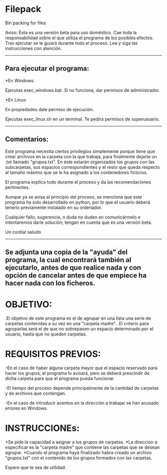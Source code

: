 # Filepack
 Bin packing for files

Aviso: Ésta es una versión beta para uso doméstico. Cae toda la responsabilidad sobre el que utiliza el programa de los posibles efectos.
Tras ejecutar se le guiará durante todo el proceso.
Lea y siga las instrucciones con atención.

-------------------------------------------------------------------------------------------
 Para ejecutar el programa:
-------------------------------------------------------------------------------------------

*En Windows:

  Ejecutas exec_windows.bat. Si no funciona, dar permisos de administrador.

*En Linux:

  En propiedades dale permiso de ejecución.

  Ejecutas exec_linux.sh en un terminal. Te pedirá permisos de superusuario.

-------------------------------------------------------------------------------------------
 Comentarios:
-------------------------------------------------------------------------------------------

 Este programa necesita ciertos privilegios simplemente porque tiene que crear archivos en
la carpeta con la que trabaja, para finalmente dejarte un .txt llamado "grupos.txt".
En éste estarán organizados los grupos con las subcarpetas, sus espacios correspondientes y
el resto que queda respecto al tamaño máximo que se le ha asignado a los contenedores ficticios.

 El programa explica todo durante el proceso y da las recomendaciones pertinentes.

 Aunque ya se avisa al principio del proceso, se menciona que este programa ha sido desarrollado
en python, por lo que el usuario deberá tenerlo previamente instalado en su ordenador.

 Cualquier fallo, sugerencia, o duda no duden en comunicármelo e intentaremos darle solución; 
 tengan en cuenta que es una versión beta.

 Un cordial saludo


------------------------------------------------------------------------------------------------
Se adjunta una copia de la "ayuda" del programa, la cual encontrará también al ejecutarlo, antes
de que realice nada y con opción de cancelar antes de que empiece ha hacer nada con los ficheros.
------------------------------------------------------------------------------------------------


# OBJETIVO: #

.El objetivo de este programa es el de agrupar en una lista una serie de
 carpetas contenidas a su vez en una "carpeta madre".
.El criterio para agruparlas será el de que no sobrepasen un espacio
determinado por el usuario, hasta que no queden carpetas.


# REQUISITOS PREVIOS: #

-En el caso de haber alguna carpeta mayor que el espacio reservado para hacer los grupos,
 el programa lo avisará, pero se deberá prescindir de dicha carpeta para que el programa 
pueda funcionar.

-El tiempo del proceso depende principalmente de la cantidad de carpetas y de archivos que contengan.

-En el caso de introducir acentos en la dirección a trabajar se han acusado errores en Windows.

# INSTRUCCIONEs: #

*Se pide la capacidad a asignar a los grupos de carpetas.
*La direccion a especificar es la "carpeta madre" que contiene las carpetas que se desean agrupar.
*Cuando el programa haya finalizado habra creado un archivo "grupos.txt" con el contenido de los grupos formados con las carpetas.

Espero que te sea de utilidad.
